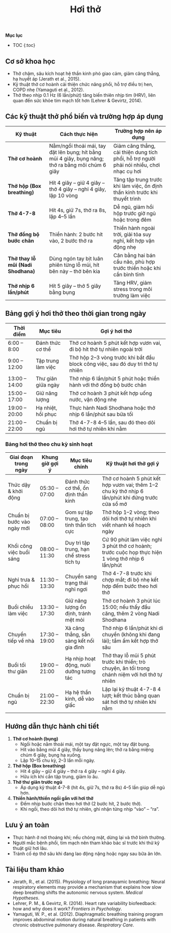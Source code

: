 ﻿---
title: Hơi thở
---

**Mục lục**

- TOC
{:toc}

## Cơ sở khoa học

- Thở chậm, sâu kích hoạt hệ thần kinh phó giao cảm, giảm căng thẳng, hạ huyết áp (Jerath et al., 2015).
- Kỹ thuật thở cơ hoành cải thiện chức năng phổi, hỗ trợ điều trị hen, COPD nhẹ (Yamaguti et al., 2012).
- Thở theo nhịp 0.1 Hz (6 lần/phút) tăng biến thiên nhịp tim (HRV), liên quan đến sức khỏe tim mạch tốt hơn (Lehrer & Gevirtz, 2014).

## Các kỹ thuật thở phổ biến và trường hợp áp dụng

| Kỹ thuật | Cách thực hiện | Trường hợp nên áp dụng |
|----------|----------------|------------------------|
| **Thở cơ hoành** | Nằm/ngồi thoải mái, tay đặt lên bụng; hít bằng mũi 4 giây, bụng nâng; thở ra bằng môi chúm 6 giây | Giảm căng thẳng, cải thiện dung tích phổi, hỗ trợ người phải nói nhiều, chơi nhạc cụ hơi |
| **Thở hộp (Box breathing)** | Hít 4 giây – giữ 4 giây – thở 4 giây – nghỉ 4 giây, lặp 10 vòng | Tăng tập trung trước khi làm việc, ổn định thần kinh trước khi thuyết trình |
| **Thở 4-7-8** | Hít 4s, giữ 7s, thở ra 8s, lặp 4–5 lần | Dễ ngủ, giảm hồi hộp trước giờ ngủ hoặc trong đêm |
| **Thở đồng bộ bước chân** | Thiền hành: 2 bước hít vào, 2 bước thở ra | Thiền hành ngoài trời, giải tỏa suy nghĩ, kết hợp vận động nhẹ |
| **Thở thay lỗ mũi (Nadi Shodhana)** | Dùng ngón tay bịt luân phiên từng lỗ mũi, hít bên này – thở bên kia | Cân bằng hai bán cầu não, phù hợp trước thiền hoặc khi cần bình tĩnh |
| **Thở nhịp 6 lần/phút** | Hít 5 giây – thở 5 giây bằng bụng | Tăng HRV, giảm stress trong môi trường làm việc |

## Bảng gợi ý hơi thở theo thời gian trong ngày

| Thời điểm | Mục tiêu | Gợi ý hơi thở |
|-----------|----------|---------------|
| 6:00 – 8:00 | Đánh thức cơ thể | Thở cơ hoành 5 phút kết hợp vươn vai, đi bộ hít thở tự nhiên ngoài trời |
| 9:00 – 12:00 | Tập trung làm việc | Thở hộp 2–3 vòng trước khi bắt đầu block công việc, sau đó duy trì thở tự nhiên |
| 13:00 – 14:00 | Thư giãn giữa ngày | Thở nhịp 6 lần/phút 5 phút hoặc thiền hành với thở đồng bộ bước chân |
| 15:00 – 17:00 | Giữ năng lượng | Thở cơ hoành 3 phút kết hợp uống nước, vận động nhẹ |
| 19:00 – 20:00 | Hạ nhiệt, hồi phục | Thực hành Nadi Shodhana hoặc thở nhịp 6 lần/phút sau bữa tối |
| 21:00 – 22:00 | Chuẩn bị ngủ | Thở 4-7-8 4–5 lần, sau đó theo dõi hơi thở tự nhiên khi nằm |

### Bảng hơi thở theo chu kỳ sinh hoạt

| Giai đoạn trong ngày | Khung giờ gợi ý | Mục tiêu chính | Kỹ thuật hơi thở gợi ý |
|----------------------|------------------|-----------------|------------------------|
| Thức dậy & khởi động | 05:30 – 07:00 | Đánh thức cơ thể, ổn định thần kinh | Thở cơ hoành 5 phút kết hợp vươn vai; thêm 1–2 chu kỳ thở nhịp 6 lần/phút khi đứng trước cửa sổ mở |
| Chuẩn bị bước vào ngày mới | 07:00 – 08:00 | Gom sự tập trung, tạo tinh thần tích cực | Thở hộp 1–2 vòng; theo dõi hơi thở tự nhiên khi viết nhanh kế hoạch ngày |
| Khối công việc buổi sáng | 08:00 – 11:30 | Duy trì tập trung, hạn chế stress tích tụ | Cứ 90 phút làm việc nghỉ 3 phút thở cơ hoành; trước cuộc họp thực hiện 1 vòng thở nhịp 6 lần/phút |
| Nghỉ trưa & phục hồi | 11:30 – 13:30 | Chuyển sang trạng thái nghỉ ngơi | Thở 4-7-8 trước khi chợp mắt; đi bộ nhẹ kết hợp đếm bước theo hơi thở |
| Buổi chiều làm việc | 13:30 – 17:30 | Giữ năng lượng ổn định, tránh mệt mỏi | Thở cơ hoành 3 phút lúc 15:00; nếu thấy đầu căng, thêm 2 vòng Nadi Shodhana |
| Chuyển tiếp về nhà | 17:30 – 19:00 | Xả căng thẳng, sẵn sàng kết nối gia đình | Thở nhịp 6 lần/phút khi di chuyển (không khi đang lái); tắm ấm kết hợp thở sâu |
| Buổi tối thư giãn | 19:00 – 21:00 | Hạ nhịp hoạt động, nuôi dưỡng tương tác | Thở thay lỗ mũi 5 phút trước khi thiền; trò chuyện, ăn tối trong chánh niệm với hơi thở tự nhiên |
| Chuẩn bị ngủ | 21:00 – 22:30 | Hạ hệ thần kinh, dễ vào giấc | Lặp lại kỹ thuật 4-7-8 4 lượt; kết thúc bằng quan sát hơi thở tự nhiên khi nằm |

## Hướng dẫn thực hành chi tiết

1. **Thở cơ hoành (bụng)**
   - Ngồi hoặc nằm thoải mái, một tay đặt ngực, một tay đặt bụng.
   - Hít vào bằng mũi 4 giây, thấy bụng nâng lên; thở ra bằng miệng chúm 6 giây, bụng hạ xuống.
   - Lặp 10–15 chu kỳ, 2–3 lần mỗi ngày.
2. **Thở hộp (Box breathing)**
   - Hít 4 giây – giữ 4 giây – thở ra 4 giây – nghỉ 4 giây.
   - Hữu ích khi cần tập trung, giảm lo âu.
3. **Thở thư giãn trước ngủ**
   - Áp dụng kỹ thuật 4-7-8 (hít 4s, giữ 7s, thở ra 8s) 4–5 lần giúp dễ ngủ hơn.
4. **Thiền hành/thiền ngồi gắn với hơi thở**
   - Đếm nhịp bước chân theo hơi thở (2 bước hít, 2 bước thở).
   - Khi ngồi, theo dõi hơi thở tự nhiên, ghi nhận từng nhịp “vào” – “ra”.

## Lưu ý an toàn

- Thực hành ở nơi thoáng khí; nếu chóng mặt, dừng lại và thở bình thường.
- Người mắc bệnh phổi, tim mạch nên tham khảo bác sĩ trước khi thử kỹ thuật giữ hơi lâu.
- Tránh cố ép thở sâu khi đang lao động nặng hoặc ngay sau bữa ăn lớn.

## Tài liệu tham khảo

- Jerath, R., et al. (2015). Physiology of long pranayamic breathing: Neural respiratory elements may provide a mechanism that explains how slow deep breathing shifts the autonomic nervous system. *Medical Hypotheses*.
- Lehrer, P. M., & Gevirtz, R. (2014). Heart rate variability biofeedback: how and why does it work? *Frontiers in Psychology*.
- Yamaguti, W. P., et al. (2012). Diaphragmatic breathing training program improves abdominal motion during natural breathing in patients with chronic obstructive pulmonary disease. *Respiratory Care*.
